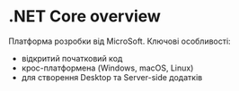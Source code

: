# .NET Core overview

Платформа розробки від MicroSoft. Ключові особливості:

* відкритий початковий код
* крос-платформена \(Windows, macOS, Linux\)
* для створення Desktop та Server-side додатків


